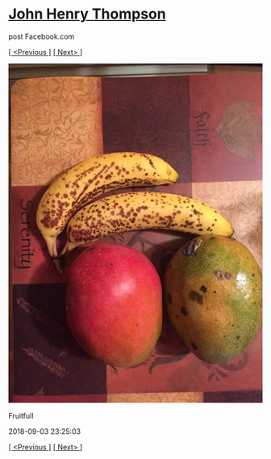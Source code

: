 # [John Henry Thompson](../README.md)
post Facebook.com

[[ <Previous ]](2018-09-04-2.md) [[ Next> ]](2018-08-31-1.md)

[![](../media/2018-09-03/Timeline-Photos-Fruitfull.jpg)](../README.md)

Fruitfull

2018-09-03 23:25:03

[[ <Previous ]](2018-09-04-2.md) [[ Next> ]](2018-08-31-1.md)